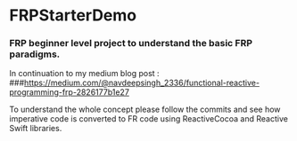# FRPStarterDemo
### FRP beginner level project to understand the basic FRP paradigms.
In continuation to my medium blog post :
###https://medium.com/@navdeepsingh_2336/functional-reactive-programming-frp-2826177b1e27

To understand the whole concept please follow the commits and see how imperative code is converted to FR code using ReactiveCocoa and Reactive Swift libraries.
